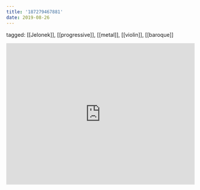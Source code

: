 ```yaml
---
title: '187279467881'
date: 2019-08-26
---
```

tagged: [[Jelonek]], [[progressive]], [[metal]], [[violin]], [[baroque]]
<iframe allow="accelerometer; autoplay; clipboard-write; encrypted-media; gyroscope; picture-in-picture" allowfullscreen="" frameborder="0" height="375" id="youtube_iframe" src="https://www.youtube.com/embed/dCpA7rJlEjU?feature=oembed&amp;enablejsapi=1&amp;origin=https://safe.txmblr.com&amp;wmode=opaque" width="500"></iframe>